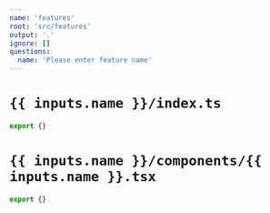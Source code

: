 ```yaml
---
name: 'features'
root: 'src/features'
output: '.'
ignore: []
questions:
  name: 'Please enter feature name'
---
```


# `{{ inputs.name }}/index.ts`

```typescript
export {}
```

# `{{ inputs.name }}/components/{{ inputs.name }}.tsx`

```typescript
export {}
```

